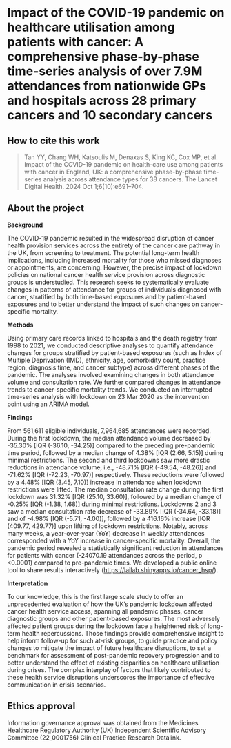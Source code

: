 # Impact of the COVID-19 pandemic on healthcare utilisation among patients with cancer: A comprehensive phase-by-phase time-series analysis of over 7.9M attendances from nationwide GPs and hospitals across 28 primary cancers and 10 secondary cancers

## How to cite this work
> Tan YY, Chang WH, Katsoulis M, Denaxas S, King KC, Cox MP, et al. Impact of the COVID-19 pandemic on health-care use among patients with cancer in England, UK: a comprehensive phase-by-phase time-series analysis across attendance types for 38 cancers. The Lancet Digital Health. 2024 Oct 1;6(10):e691–704. 

## About the project 
**Background**

The COVID-19 pandemic resulted in the widespread disruption of cancer health provision services across the entirety of the cancer care pathway in the UK, from screening to treatment. The potential long-term health implications, including increased mortality for those who missed diagnoses or appointments, are concerning. However, the precise impact of lockdown policies on national cancer health service provision across diagnostic groups is understudied. This research seeks to systematically evaluate changes in patterns of attendance for groups of individuals diagnosed with cancer, stratified by both time-based exposures and by patient-based exposures and to better understand the impact of such changes on cancer-specific mortality.  

**Methods**

Using primary care records linked to hospitals and the death registry from 1998 to 2021, we conducted descriptive analyses to quantify attendance changes for groups stratified by patient-based exposures (such as Index of Multiple Deprivation (IMD), ethnicity, age, comorbidity count, practice region, diagnosis time, and cancer subtype) across different phases of the pandemic. The analyses involved examining changes in both attendance volume and consultation rate. We further compared changes in attendance trends to cancer-specific mortality trends. We conducted an interrupted time-series analysis with lockdown on 23 Mar 2020 as the intervention point using an ARIMA model. 

**Findings**

From 561,611 eligible individuals, 7,964,685 attendances were recorded. During the first lockdown, the median attendance volume decreased by -35.30% [IQR (-36.10, -34.25)] compared to the preceding pre-pandemic time period, followed by a median change of 4.38% [IQR (2.66, 5.15)] during minimal restrictions. The second and third lockdowns saw more drastic reductions in attendance volume, i.e., -48.71% [IQR (-49.54, -48.26)] and -71.62% [IQR (-72.23, -70.97)] respectively. These reductions were followed by a 4.48% [IQR (3.45, 7.10)] increase in attendance when lockdown restrictions were lifted. The median consultation rate change during the first lockdown was 31.32% [IQR (25.10, 33.60)], followed by a median change of -0.25% [IQR (-1.38, 1.68)] during minimal restrictions. Lockdowns 2 and 3 saw a median consultation rate decrease of -33.89% [IQR (-34.64, -33.18)] and of -4.98% [IQR (-5.71, -4.00)], followed by a 416.16% increase [IQR (409.77, 429.77)] upon lifting of lockdown restrictions. Notably, across many weeks, a year-over-year (YoY) decrease in weekly attendances corresponded with a YoY increase in cancer-specific mortality. Overall, the pandemic period revealed a statistically significant reduction in attendances for patients with cancer (-24070.19 attendances across the period, p <0.0001) compared to pre-pandemic times. We developed a public online tool to share results interactively (https://lailab.shinyapps.io/cancer_hsp/).

**Interpretation**

To our knowledge, this is the first large scale study to offer an unprecedented evaluation of how the UK’s pandemic lockdown affected cancer health service access, spanning all pandemic phases, cancer diagnostic groups and other patient-based exposures. The most adversely affected patient groups during the lockdown face a heightened risk of long-term health repercussions. Those findings provide comprehensive insight to help inform follow-up for such at-risk groups, to guide practice and policy changes to mitigate the impact of future healthcare disruptions, to set a benchmark for assessment of post-pandemic recovery progression and to better understand the effect of existing disparities on healthcare utilisation during crises. The complex interplay of factors that likely contributed to these health service disruptions underscores the importance of effective communication in crisis scenarios.

## Ethics approval 
Information governance approval was obtained from the Medicines Healthcare Regulatory Authority (UK) Independent Scientific Advisory Committee (22_0001756) Clinical Practice Research Datalink.
